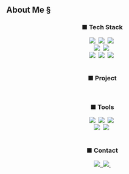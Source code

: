 ## About Me §

<!--내용 부분-->
<h3 align="center">■ Tech Stack </h3>
<div align="center">
  <img src="https://img.shields.io/badge/-%23000000.svg?style=for-the-badge&logo=c&logoColor=white">&nbsp
  <img src="https://img.shields.io/badge/Python-%23000000.svg?style=for-the-badge&logo=python&logoColor=white">&nbsp
  <img src="https://img.shields.io/badge/VB6-%23000000.svg?style=for-the-badge&logo=visualbasic&logoColor=white">&nbsp
  <br>
  <img src="https://img.shields.io/badge/JS-%23000000.svg?style=for-the-badge&logo=javascript&logoColor=white">&nbsp
  <img src="https://img.shields.io/badge/HTML5-%23000000.svg?style=for-the-badge&logo=HTML5&logoColor=white">&nbsp
  <br>
  <img src="https://img.shields.io/badge/Batch-%23000000.svg?style=for-the-badge&logo=windowsterminal&logoColor=white">&nbsp
  <img src="https://img.shields.io/badge/Bash-%23000000.svg?style=for-the-badge&logo=Linux&logoColor=white">&nbsp
  <img src="https://img.shields.io/badge/ps-%23000000.svg?style=for-the-badge&logo=powershell&logoColor=white">&nbsp
</div>
<br>

<h3 align="center">■ Project</h3>
<div align="center">

</div>
<br>

<h3 align="center">■ Tools</h3>
<div align="center">
  <img src="https://img.shields.io/badge/Git-%23000000.svg?style=for-the-badge&logo=git&logoColor=white">&nbsp
  <img src="https://img.shields.io/badge/GitHub-%23000000.svg?style=for-the-badge&logo=github&logoColor=white">&nbsp
  <img src="https://img.shields.io/badge/bitbucket-%23000000.svg?style=for-the-badge&logo=bitbucket&logoColor=white">&nbsp
  <br>
  <img src="https://img.shields.io/badge/notion-%23000000.svg?style=for-the-badge&logo=notion&logoColor=white">&nbsp
  <img src="https://img.shields.io/badge/jira-%23000000.svg?style=for-the-badge&logo=jira&logoColor=white">&nbsp
</div>
<br>


<h3 align="center">■ Contact </h3>
<div align="center">
  <a href="https://blog.naver.com/nms200299">
    <img src="https://img.shields.io/badge/naver_blog-%23000000.svg?style=for-the-badge&logo=naver&logoColor=white">&nbsp
  </a>
  <a href="mailto:nms200299@naver.com.com">
    <img
      <img src="https://img.shields.io/badge/nms200299@naver.com-%23000000.svg?style=for-the-badge&logo=naver&logoColor=white">&nbsp
  </a>
</div>
